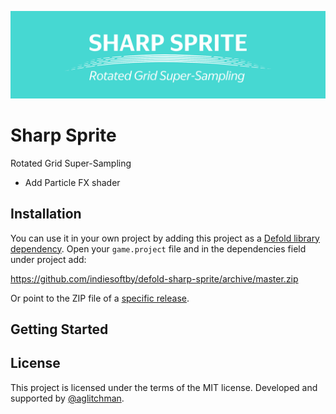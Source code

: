 [![Sharp Sprite Logo](cover.png)](https://github.com/indiesoftby/defold-sharp-sprite)

# Sharp Sprite

Rotated Grid Super-Sampling

+ Add Particle FX shader

## Installation

You can use it in your own project by adding this project as a [Defold library dependency](http://www.defold.com/manuals/libraries/). Open your `game.project` file and in the dependencies field under project add:

https://github.com/indiesoftby/defold-sharp-sprite/archive/master.zip

Or point to the ZIP file of a [specific release](https://github.com/indiesoftby/defold-sharp-sprite/releases).

## Getting Started

## License

This project is licensed under the terms of the MIT license. Developed and supported by [@aglitchman](https://github.com/aglitchman).
